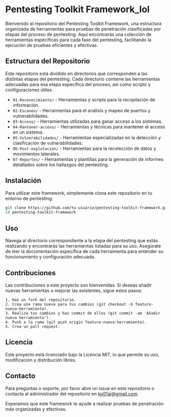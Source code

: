 # Pentesting Toolkit Framework_lol

Bienvenido al repositorio del Pentesting Toolkit Framework, una estructura organizada de herramientas para pruebas de penetración clasificadas por etapas del proceso de pentesting. Aquí encontrarás una colección de herramientas específicas para cada fase del pentesting, facilitando la ejecución de pruebas eficientes y efectivas.

## Estructura del Repositorio

Este repositorio está dividido en directorios que corresponden a las distintas etapas del pentesting. Cada directorio contiene las herramientas adecuadas para esa etapa específica del proceso, así como scripts y configuraciones útiles.

- `01-Reconocimiento/` - Herramientas y scripts para la recopilación de información.
- `02-Escaneo/` - Herramientas para el análisis y mapeo de puertos y vulnerabilidades.
- `03-Acceso/` - Herramientas utilizadas para ganar acceso a los sistemas.
- `04-Mantener-acceso/` - Herramientas y técnicas para mantener el acceso en un sistema.
- `05-Vulnerabilidades/` - Herramientas especializadas en la detección y clasificación de vulnerabilidades.
- `06-Post-explotación/` - Herramientas para la recolección de datos y movimientos laterales.
- `07-Reportes/` - Herramientas y plantillas para la generación de informes detallados sobre los hallazgos del pentesting.

## Instalación

Para utilizar este framework, simplemente clona este repositorio en tu entorno de pentesting:

```bash
git clone https://github.com/tu-usuario/pentesting-toolkit-framework.git
cd pentesting-toolkit-framework
```

## Uso
Navega al directorio correspondiente a la etapa del pentesting que estás realizando y encontrarás las herramientas listadas para su uso. Asegúrate de leer la documentación específica de cada herramienta para entender su funcionamiento y configuración adecuada.

## Contribuciones
Las contribuciones a este proyecto son bienvenidas. Si deseas añadir nuevas herramientas o mejorar las existentes, sigue estos pasos:
```
1. Haz un fork del repositorio.
2. Crea una rama nueva para tus cambios (git checkout -b feature-nueva-herramienta).
3. Realiza tus cambios y haz commit de ellos (git commit -am 'Añadir nueva herramienta').
4. Push a la rama (git push origin feature-nueva-herramienta).
5. Crea un pull request.
```
## Licencia
Este proyecto está licenciado bajo la Licencia MIT, lo que permite su uso, modificación y distribución libres.

## Contacto
Para preguntas o soporte, por favor abre un issue en este repositorio o contacta al administrador del repositorio en kp01aj@gmail.com.

Esperamos que este framework te ayude a realizar pruebas de penetración más organizadas y efectivas.
